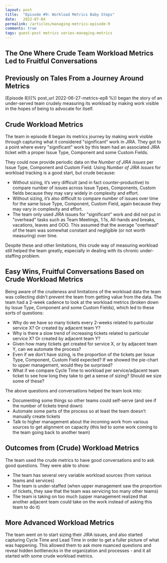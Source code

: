 ```yaml
---
layout: post
title:  "Episode #9: Workload Metrics Baby Steps"
date:   2022-07-04
permalink: /articles/managing-metrics-episode-9
comments: true
tags: guest-post metrics series-managing-metrics
---
```


## The One Where Crude Team Workload Metrics Led to Fruitful Conversations

## Previously on Tales From a Journey Around Metrics

[Episode 8]({% post_url 2022-06-27-metrics-ep8 %}) began the story of an under-served team crudely measuring its workload by making work visible in the hopes of being to advocate for itself.

## Crude Workload Metrics

The team in episode 8 began its metrics journey by making work visible through capturing what it considered "significant" work in JIRA. They got to a point where every "significant" work by this team had an associated JIRA ticket with a proper Issue Type, Component and some Custom Fields.

They could now provide periodic data on the *Number of JIRA issues* per Issue Type, Component and Custom Field. Using *Number of JIRA issues* for workload tracking is a good start, but crude because:

- Without sizing, it’s very difficult (and in fact counter-productive) to compare number of issues across Issue Types, Components, Custom fields because they may vary widely in complexity and effort.
- Without sizing, it’s also difficult to compare number of issues over time for the same Issue Type, Component, Custom Field, again because they may vary in complexity and effort.
- The team only used JIRA issues for "significant" work and did not put in "overhead" tasks such as Team Meetings, 1:1s, All-hands and breaks, vacations, leaves and OOO. This assumed that the average "overhead" of the team was somewhat constant and negligible (or not worth measuring) over time.

Despite these and other limitations, this crude way of measuring workload still helped the team greatly, especially in dealing with its chronic under-staffing problem. 

## Easy Wins, Fruitful Conversations Based on Crude Workload Metrics

Being aware of the crudeness and limitations of the workload data the team was collecting didn’t prevent the team from getting value from the data. The team had a 2-week cadence to look at the workload metrics (broken down by Issue Type, Component and some Custom Fields), which led to these sorts of questions:

- Why do we have so many tickets every 2-weeks related to particular service X? Or created by adjacent team Y?
- Why is there a slow trend of increasing tickets related to particular service X? Or created by adjacent team Y?
- Given how many tickets get created for service X, or by adjacent team Y, can we automate the process? 
- Even if we don’t have sizing, is the proportion of the tickets per Issue Type, Component, Custom Field expected? If we showed the pie-chart to upper management, would they be surprised?
- What if we compare Cycle Time to workload per service/adjacent team ticket to see how long they take to get a sense of sizing? Should we size some of these? 

The above questions and conversations helped the team look into:

- Documenting some things so other teams could self-serve (and see if the number of tickets trend down)
- Automate some parts of the process so at least the team doesn’t manually create tickets
- Talk to higher management about the incoming work from various sources to get alignment on capacity (this led to some work coming to the team going back to another team)

## Outcomes from (Crude) Workload Metrics

The team used the crude metrics to have good conversations and to ask good questions. They were able to show:
- The team has several very variable workload sources (from various teams and services)
- The team is under-staffed (when upper management saw the proportion of tickets, they saw that the team was servicing too many other teams)
- The team is taking on too much (upper management realized that another adjacent team could take on the work instead of asking this team to do it)

## More Advanced Workload Metrics

The team went on to start sizing their JIRA issues, and also started capturing Cycle Time and Lead Time in order to get a fuller picture of what was happening. This allowed them to ask more nuanced questions and reveal hidden bottlenecks in the organization and processes - and it all started with some crude workload metrics.
